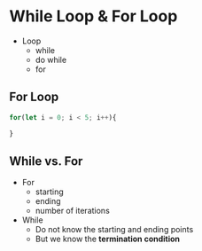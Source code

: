 # While Loop & For Loop

* Loop
  * while
  * do while
  * for

## For Loop

```JavaScript
for(let i = 0; i < 5; i++){

}
```

## While vs. For

* For
  * starting
  * ending
  * number of iterations
* While
  * Do not know the starting and ending points
  * But we know the **termination condition**
